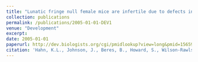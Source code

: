 ```yaml
---
title: "Lunatic fringe null female mice are infertile due to defects in meiotic maturation"
collection: publications
permalink: /publications/2005-01-01-DEV1
venue: "Development"
excerpt:
date: 2005-01-01
paperurl: http://dev.biologists.org/cgi/pmidlookup?view=long&pmid=15659488
citation: 'Hahn, K.L., Johnson, J., Beres, B., Howard, S., Wilson-Rawls, J. (2005). "Lunatic fringe null female mice are infertile due to defects in meiotic maturation." <i>Development</i>. 132, 817-828.'
---
```


